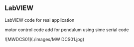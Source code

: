 ## LabVIEW
LabVIEW code for real application

motor control code add for pendulum using sime serial code

![MWDCS01](./images/MW DCS01.jpg)
